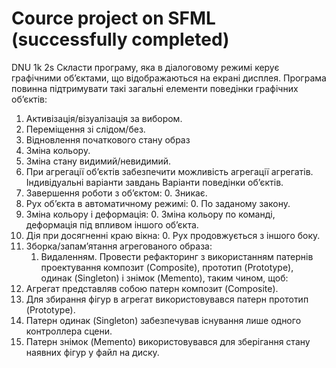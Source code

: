 # Cource project on SFML (successfully completed)
DNU 1k 2s
Скласти програму, яка в діалоговому режимі керує графічними об’єктами, що відображаються на екрані дисплея.
Програма повинна підтримувати такі загальні елементи поведінки графічних об’єктів:
1.	Активізація/візуалізація за вибором.
2.	Переміщення зі слідом/без.
3.	Відновлення початкового стану образ
4.	Зміна кольору.
5.	Зміна стану видимий/невидимий.
6.	При агрегації об’єктів забезпечити можливість агрегації агрегатів.
Індивідуальні варіанти завдань
Варіанти поведінки об’єктів.
1.	Завершення роботи з об’єктом:
    0.	Зникає.
2.	Рух об’єкта в автоматичному режимі:
    0.	По заданому закону.
3.	Зміна кольору і деформація:
    0.	Зміна кольору по команді, деформація під впливом іншого об’єкта.
4.	Дія при досягненні краю вікна:
    0.	Рух продовжується з іншого боку.
5.	Зборка/запам’ятання агрегованого образа:
    1.	Видаленням.
Провести рефакторинг з використанням патернів проектування композит (Composite), прототип (Prototype), одинак (Singleton) і знімок (Memento), таким чином, щоб: 
1.	Агрегат представляв собою патерн композит (Composite).
2.	Для збирання фігур в агрегат використовувався патерн прототип (Prototype).
3.	Патерн одинак (Singleton) забезпечував існування лише одного контроллера сцени.
4.	Патерн знімок (Memento) використовувався для зберігання стану наявних фігур у файл на диску.

